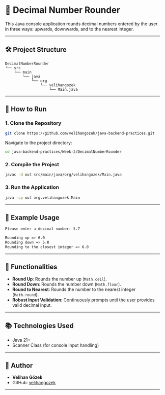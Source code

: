 # 📌 Decimal Number Rounder

This Java console application rounds decimal numbers entered by the user in three ways: upwards, downwards, and to the nearest integer.

---

## 🛠️ Project Structure

```
DecimalNumberRounder
└── src
    └── main
        └── java
            └── org
                └── velihangozek
                    └── Main.java
```

---

## 🚀 How to Run

### 1. Clone the Repository

```bash
git clone https://github.com/velihangozek/java-backend-practices.git
```

Navigate to the project directory:

```bash
cd java-backend-practices/Week-2/DecimalNumberRounder
```

### 2. Compile the Project

```bash
javac -d out src/main/java/org/velihangozek/Main.java
```

### 3. Run the Application

```bash
java -cp out org.velihangozek.Main
```

---

## 🎯 Example Usage

```bash
Please enter a decimal number: 5.7

Rounding up => 6.0
Rounding down => 5.0
Rounding to the closest integer => 6.0
```

---

## 🧩 Functionalities

- **Round Up**: Rounds the number up (`Math.ceil`).
- **Round Down**: Rounds the number down (`Math.floor`).
- **Round to Nearest**: Rounds the number to the nearest integer (`Math.round`).
- **Robust Input Validation**: Continuously prompts until the user provides valid decimal input.

---

## 📚 Technologies Used

- Java 21+
- Scanner Class (for console input handling)

---

## 📝 Author

- **Velihan Gözek**
- GitHub: [velihangozek](https://github.com/velihangozek)

---